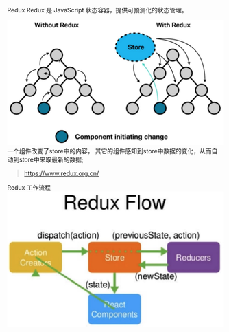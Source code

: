 Redux 
Redux 是 JavaScript 状态容器，提供可预测化的状态管理。

![redux](./redux.png)
一个组件改变了store中的内容， 其它的组件感知到store中数据的变化，从而自动到store中来取最新的数据;

> https://www.redux.org.cn/

Redux 工作流程
![redux-flow](./redux-flow.png)
